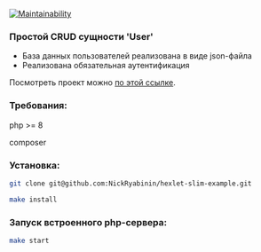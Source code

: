 [![Maintainability](https://api.codeclimate.com/v1/badges/aa01c5bfd2bb67ec7009/maintainability)](https://codeclimate.com/github/NickRyabinin/hexlet-slim-example/maintainability)
### Простой CRUD сущности 'User'

* База данных пользователей реализована в виде json-файла
* Реализована обязательная аутентификация

Посмотреть проект можно [по этой ссылке](https://slim-crud-example.onrender.com/).

### Требования:
php >= 8

composer

### Установка:
```bash
git clone git@github.com:NickRyabinin/hexlet-slim-example.git

make install
```
### Запуск встроенного php-сервера:
```bash
make start
```
